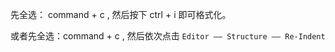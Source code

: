 先全选： command + c , 然后按下 ctrl + i 即可格式化。

或者先全选：command + c , 然后依次点击 `Editor —— Structure —— Re-Indent `  